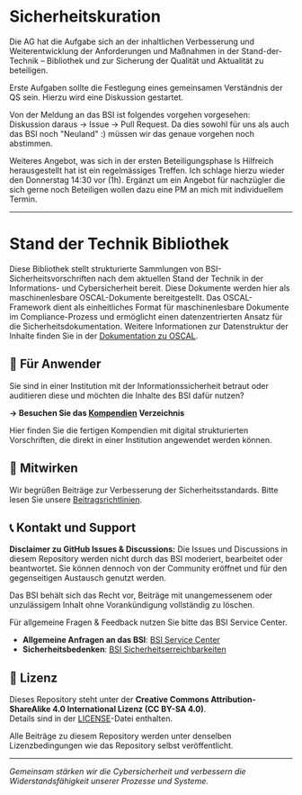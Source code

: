 # Sicherheitskuration

Die AG hat die Aufgabe sich an der inhaltlichen Verbesserung und Weiterentwicklung der Anforderungen und Maßnahmen in der Stand-der-Technik – Bibliothek und zur Sicherung der Qualität und Aktualität zu beteiligen.

Erste Aufgaben sollte die Festlegung eines gemeinsamen Verständnis der QS sein. Hierzu wird eine Diskussion gestartet.

Von der Meldung an das BSI ist folgendes vorgehen vorgesehen: Diskussion daraus -> Issue -> Pull Request. Da dies sowohl für uns als auch das BSI noch "Neuland" :) müssen wir das genaue vorgehen noch abstimmen.

Weiteres Angebot, was sich in der ersten Beteiligungsphase ls Hilfreich herausgestellt hat ist ein regelmässiges Treffen. Ich schlage hierzu wieder den Donnerstag 14:30 vor (1h). Ergänzt um ein Angebot für nachzügler die sich gerne noch Beteiligen wollen dazu eine PM an mich mit individuellem Termin.






---------------------------------------------------------------------------------------------------------------------------------------------------------------------------------------------------------


# Stand der Technik Bibliothek

Diese Bibliothek stellt strukturierte Sammlungen von BSI-Sicherheitsvorschriften nach dem aktuellen Stand der Technik in der Informations- und Cybersicherheit bereit. Diese Dokumente werden hier als maschinenlesbare OSCAL-Dokumente bereitgestellt. Das OSCAL-Framework dient als einheitliches Format für maschinenlesbare Dokumente im Compliance-Prozess und ermöglicht einen datenzentrierten Ansatz für die Sicherheitsdokumentation. Weitere Informationen zur Datenstruktur der Inhalte finden Sie in der [Dokumentation zu OSCAL](./Dokumentation/OSCAL.md).

## 📁 Für Anwender

Sie sind in einer Institution mit der Informationssicherheit betraut oder auditieren diese und möchten die Inhalte des BSI dafür nutzen?

**→ Besuchen Sie das [Kompendien](./Kompendien/) Verzeichnis**
 
Hier finden Sie die fertigen Kompendien mit digital strukturierten Vorschriften, die direkt in einer Institution angewendet werden können.

## 🤝 Mitwirken

Wir begrüßen Beiträge zur Verbesserung der Sicherheitsstandards. Bitte lesen Sie unsere [Beitragsrichtlinien](CONTRIBUTING.md).

## 📞 Kontakt und Support

**Disclaimer zu GitHub Issues & Discussions:**
Die Issues und Discussions in diesem Repository werden nicht durch das BSI moderiert, bearbeitet oder beantwortet.
Sie können dennoch von der Community eröffnet und für den gegenseitigen Austausch genutzt werden.

Das BSI behält sich das Recht vor, Beiträge mit unangemessenem oder unzulässigem Inhalt ohne Vorankündigung vollständig zu löschen.

Für allgemeine Fragen & Feedback nutzen Sie bitte das BSI Service Center.

- **Allgemeine Anfragen an das BSI**: [BSI Service Center](https://www.bsi.bund.de/DE/Service-Navi/Kontakt/kontakt_node.html)
- **Sicherheitsbedenken**: [BSI Sicherheitserreichbarkeiten](https://www.bsi.bund.de/static/security/security.txt)

## 📄 Lizenz

Dieses Repository steht unter der **Creative Commons Attribution-ShareAlike 4.0 International Lizenz (CC BY-SA 4.0)**.  
Details sind in der [LICENSE](./LICENSE)-Datei enthalten.

Alle Beiträge zu diesem Repository werden unter denselben Lizenzbedingungen wie das Repository selbst veröffentlicht.

---

*Gemeinsam stärken wir die Cybersicherheit und verbessern die Widerstandsfähigkeit unserer Prozesse und Systeme.*
